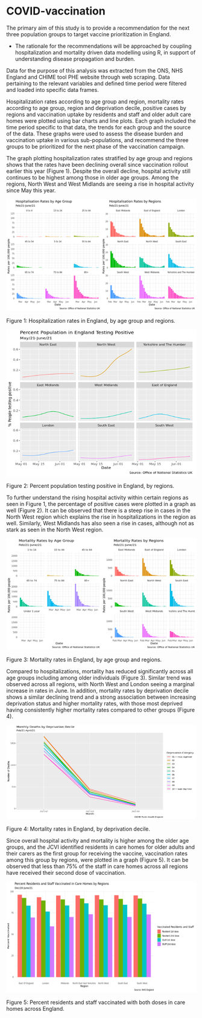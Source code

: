 # COVID-vaccination

The primary aim of this study is to provide a recommendation for the next three population groups to target vaccine prioritization in England.

- The rationale for the recommendations will be approached by coupling hospitalization and mortality driven data modelling using R, in support of understanding disease propagation and burden.

Data for the purpose of this analysis was extracted from the ONS, NHS England and CHIME tool PHE website through web scraping. Data pertaining to the relevant variables and defined time period were filtered and loaded into specific data frames. 

Hospitalization rates according to age group and region, mortality rates according to age group, region and deprivation decile, positive cases by regions and vaccination uptake by residents and staff and older adult care homes were plotted using bar charts and line plots. Each graph included the time period specific to that data, the trends for each group and the source of the data. These graphs were used to assess the disease burden and vaccination uptake in various sub-populations, and recommend the three groups to be prioritized for the next phase of the vaccination campaign.

The graph plotting hospitalization rates stratified by age group and regions shows that the rates have been declining overall since vaccination rollout earlier this year (Figure 1). Despite the overall decline, hospital activity still continues to be highest among those in older age groups. Among the regions, North West and West Midlands are seeing a rise in hospital activity since May this year.

<img src="/imgs/Fig-1.png" alt="Figure 1"/>

Figure 1: Hospitalization rates in England, by age group and regions.



<img src="/imgs/Fig-2.png" alt="Figure 2"/> 

Figure 2: Percent population testing positive in England, by regions.



To further understand the rising hospital activity within certain regions as seen in Figure 1, the percentage of positive cases were plotted in a graph as well (Figure 2). It can be observed that there is a steep rise in cases in the North West region which explains the rise in hospitalizations in the region as well. Similarly, West Midlands has also seen a rise in cases, although not as stark as seen in the North West region.

<img src="/imgs/Fig-3.png" alt="Figure 3"/> 

Figure 3: Mortality rates in England, by age group and regions.

Compared to hospitalizations, mortality has reduced significantly across all age groups including among older individuals (Figure 3). Similar trend was observed across all regions, with North West and London seeing a marginal increase in rates in June. In addition, mortality rates by deprivation decile shows a similar declining trend and a strong association between increasing deprivation status and higher mortality rates, with those most deprived having consistently higher mortality rates compared to other groups (Figure 4).

<img src="/imgs/Fig-4.png" alt="Figure 4"/> 

Figure 4: Mortality rates in England, by deprivation decile.

Since overall hospital activity and mortality is higher among the older age groups, and the JCVI identified residents in care homes for older adults and their carers as the first group for receiving the vaccine, vaccination rates among this group by regions, were plotted in a graph (Figure 5). It can be observed that less than 75% of the staff in care homes across all regions have received their second dose of vaccination.

<img src="/imgs/Fig-5.png" alt="Figure 5"/>

Figure 5: Percent residents and staff vaccinated with both doses in care homes across England.

